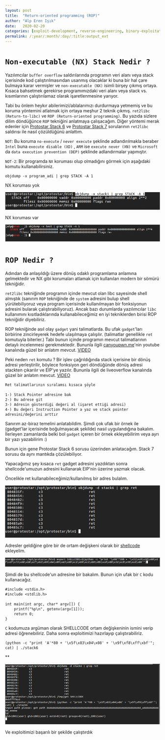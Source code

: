 ```yaml
---
layout: post
title:  "Return-oriented programming (ROP)"
author: "Alp Eren Işık"
date:   2020-02-20
categories: [exploit-development, reverse-engineering, binary-exploitation]
permalink: /:year/:month/:day/:title:output_ext
---
```


# `Non-executable (NX) Stack Nedir ?`  

Yazılımcılar `buffer overflow` saldırılarında programın veri alanı veya stack içerisinde kod çalıştırılmasından usanmış olacaklar ki buna bir hal çare bulmaya karar vermişler ve `non-executable (NX)` isimli birşey çıkmış ortaya. Kısaca bahsetmek gerekirse programımızdaki veri alanı veya stack vs. kısımlarının çalıştırılamaz olarak işaretlenmesine yarıyor.

Tabi bu önlem heykır abilerimizi/ablalarımızı durdurmaya yetmemiş ve bu koruma yöntemini atlatmak için ortaya meşhur 2 teknik çıkmış. `ret2libc (Return-to-libc)` ve `ROP (Return-oriented programming)`. Bu yazıda sizlere dilim döndüğünce `ROP` tekniğini anlatmaya çalışacağım. Diğer yöntemi merak edenler için [Protostar Stack 6](https://github.com/isikerenalp/exploit-education-writeups/blob/master/Protostar/Stack6.md) ve [Protostar Stack 7](https://github.com/isikerenalp/exploit-education-writeups/blob/master/Protostar/Stack7.md) sorularının `ret2libc` saldırısı ile nasıl çözüldüğünü anlattım.

`NOT`: Bu koruma `no-execute` / `never execute` şeklinde adlandırılmakla beraber `Intel` buna `execute disable (XD)` , `ARM` ise `execute never (XN)` ve `Microsoft` da `data execution prevention (DEP)` şeklinde adlandırmalar yapmıştır.

`NOT-2`: Bir programda `NX` koruması olup olmadığını görmek için aşağıdaki komutu kullanabilirsiniz.

    objdump -x program_adi | grep STACK -A 1

NX koruması yok

![nx_yok](/static/img/posts/ROP/nx_yok.png)

NX koruması var

![nx_var](/static/img/posts/ROP/nx_var.png)

# `ROP Nedir ?`

Adından da anlaşıldığı üzere dönüş odaklı programlama anlamına gelmektedir ve NX gibi korumaları atlamak için kullanılan modern bir sömürü tekniğidir.

`ret2libc` tekniğinde programın içinde mevcut olan libc sayesinde shell almıştık  (sanırım `ROP` tekniğinde de `system` adresini bulup shell yürütebiliyoruz veya program içerisinde kullanılmayan bir fonksiyonun adresini bularak çalıştırabiliyoruz). Ancak bazı durumlarda yazılımcılar `libc` kullanımını kısıtladıklarında kullanabileceğimiz en iyi tekniklerden birisi ROP tekniğidir diyebiliriz.

ROP tekniğinde asıl olay `gadget` yani talimatlarda. Bu ufak `gadget`'ları birbirine zincirleyerek hedefe ulaşılmaya çalışılır. (talimatlar genellikle `ret` komutuyla biterler.) Tabi bunun içinde programın mevcut talimatlarının detaylı incelenmesi gerekmektedir. Bununla ilgili [canyoupwn.me](https://canyoupwn.me)'nin youtube kanalında güzel bir anlatım mevcut. [VIDEO](https://youtu.be/HMlFVsSLko8)

Peki neden `ret` komutu ? Bir işlev çağrıldığında stack içerisine bir dönüş adresi yerleştirilir, böylece fonksiyon geri döndüğünde dönüş adresi stackten çıkarılır ve EIP'ye yazılır. Bununla ilgili de liveoverflow kanalında güzel bir anlatım mevcut. [VIDEO](https://youtu.be/zaQVNM3or7k)

    Ret talimatlarının sıralamsı kısaca şöyle

    1-) Stack Pointer adresine bak
    2-) Bu adrese git
    3-) Adresin gösterdiği değeri al (işaret ettiği adresi)
    4-) Bu değeri Instruction Pointer a yaz ve stack pointer adresini/değerini arttır

Sanırım az-biraz temelini anlatabildim. Şimdi çok ufak bir örnek ile (gadget'lar içerisinde boğulmayacak şekilde) nasıl uygulandığına bakalım. İlerleyen zamanlarda belki bol `gadget` içeren bir örnek ekleyebilirim veya ayrı bir yazı yazabilirim :)

Bunun için gene Protostar Stack 6 sorusu üzerinden anlatacağım. Stack 7 sorusu da aynı mantıkda çözülebiliyor.

Yapacağımız şey kısaca `ret` gadget adresini yazdıktan sonra shellcode'umuzun adresini kullanarak EIP'nin üzerine yazmak olacak.

Öncelikle ret kullanabileceğimiz/kullanılmış bir adres bulalım.

![0](/static/img/posts/ROP/0.png)

Adresler geldiğine göre bir de ortam değişkeni olarak bir [shellcode](http://shell-storm.org/shellcode/files/shellcode-811.php) ekleyelim.

![1](/static/img/posts/ROP/1.png)

Şimdi de bu shellcode'un adresine bir bakalım. Bunun için ufak bir `C` kodu kullanacağız.

    #include <stdio.h>
    #include <stdlib.h>

    int main(int argc, char* argv[]) {
        printf("%p\n", getenv(argv[1]));
        return 0;
    }

`C` kodumuza argüman olarak SHELLCODE ortam değişkeninin ismini verip adresi öğrenebiliriz. Daha sonra exploitimizi hazırlayıp çalıştırabiliriz.

    (python -c "print 'A'*80 + '\x5f\x83\x04\x08' + '\x9f\xf8\xff\xbf'"; cat) | ./stack6

**

![2](/static/img/posts/ROP/2.png)

Ve exploitimizi başarılı bir şekilde çalıştırdık
